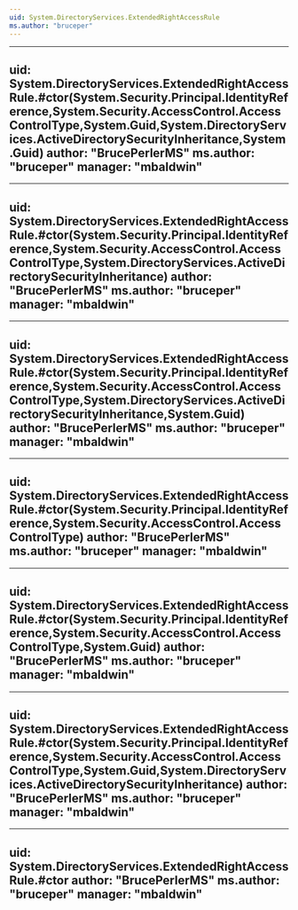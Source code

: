 ```yaml
---
uid: System.DirectoryServices.ExtendedRightAccessRule
ms.author: "bruceper"
---
```


---
uid: System.DirectoryServices.ExtendedRightAccessRule.#ctor(System.Security.Principal.IdentityReference,System.Security.AccessControl.AccessControlType,System.Guid,System.DirectoryServices.ActiveDirectorySecurityInheritance,System.Guid)
author: "BrucePerlerMS"
ms.author: "bruceper"
manager: "mbaldwin"
---

---
uid: System.DirectoryServices.ExtendedRightAccessRule.#ctor(System.Security.Principal.IdentityReference,System.Security.AccessControl.AccessControlType,System.DirectoryServices.ActiveDirectorySecurityInheritance)
author: "BrucePerlerMS"
ms.author: "bruceper"
manager: "mbaldwin"
---

---
uid: System.DirectoryServices.ExtendedRightAccessRule.#ctor(System.Security.Principal.IdentityReference,System.Security.AccessControl.AccessControlType,System.DirectoryServices.ActiveDirectorySecurityInheritance,System.Guid)
author: "BrucePerlerMS"
ms.author: "bruceper"
manager: "mbaldwin"
---

---
uid: System.DirectoryServices.ExtendedRightAccessRule.#ctor(System.Security.Principal.IdentityReference,System.Security.AccessControl.AccessControlType)
author: "BrucePerlerMS"
ms.author: "bruceper"
manager: "mbaldwin"
---

---
uid: System.DirectoryServices.ExtendedRightAccessRule.#ctor(System.Security.Principal.IdentityReference,System.Security.AccessControl.AccessControlType,System.Guid)
author: "BrucePerlerMS"
ms.author: "bruceper"
manager: "mbaldwin"
---

---
uid: System.DirectoryServices.ExtendedRightAccessRule.#ctor(System.Security.Principal.IdentityReference,System.Security.AccessControl.AccessControlType,System.Guid,System.DirectoryServices.ActiveDirectorySecurityInheritance)
author: "BrucePerlerMS"
ms.author: "bruceper"
manager: "mbaldwin"
---

---
uid: System.DirectoryServices.ExtendedRightAccessRule.#ctor
author: "BrucePerlerMS"
ms.author: "bruceper"
manager: "mbaldwin"
---
